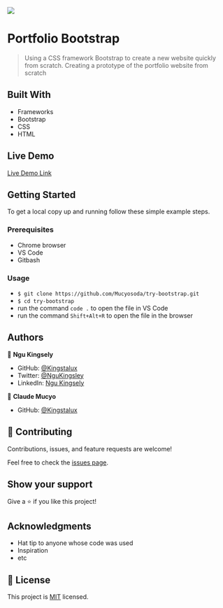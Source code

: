 ![](https://img.shields.io/badge/Microverse-blueviolet)

# Portfolio Bootstrap

> Using a CSS framework Bootstrap to create a new website quickly from scratch. Creating a prototype of the portfolio website from scratch


## Built With

- Frameworks
- Bootstrap
- CSS
- HTML

## Live Demo

[Live Demo Link](http://127.0.0.1:5500/index.html)


## Getting Started


To get a local copy up and running follow these simple example steps.

### Prerequisites

- Chrome browser
- VS Code
- Gitbash

### Usage

- `$ git clone https://github.com/Mucyosoda/try-bootstrap.git`
- `$ cd try-bootstrap`
- run the command `code .` to open the file in VS Code
- run the command `Shift+Alt+R` to open the file in the browser



## Authors

👤 **Ngu Kingsely**

- GitHub: [@Kingstalux](https://github.com/Kingstalux)
- Twitter: [@NguKingsley](https://twitter.com/NguKingsley)
- LinkedIn: [Ngu Kingsely](https://www.linkedin.com/in/ngu-kingsely-junior-cho-974b60136/)


👤 **Claude Mucyo**

- GitHub: [@Kingstalux](https://github.com/Kingjosh007)


## 🤝 Contributing

Contributions, issues, and feature requests are welcome!

Feel free to check the [issues page](https://github.com/Mucyosoda/try-bootstrap/issues).


## Show your support

Give a ⭐️ if you like this project!

## Acknowledgments

- Hat tip to anyone whose code was used
- Inspiration
- etc

## 📝 License

This project is [MIT](./MIT.md) licensed.
